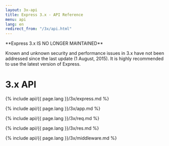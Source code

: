 ```yaml
---
layout: 3x-api
title: Express 3.x - API Reference
menu: api
lang: en
redirect_from: "/3x/api.html"
---
```

<div id="api-doc" markdown="1">

  <div class="doc-box doc-warn" markdown="1">
  **Express 3.x IS NO LONGER MAINTAINED**

  Known and unknown security and performance issues in 3.x have not been addressed since the last update (1 August, 2015). It is highly recommended to use the latest version of Express.
  </div>

  <h1>3.x API</h1>

  <a id='express' class='h2'></a>
  {% include api/{{ page.lang }}/3x/express.md %}

  <a id='application' class='h2'></a>
  {% include api/{{ page.lang }}/3x/app.md %}

  <a id='request' class='h2'></a>
  {% include api/{{ page.lang }}/3x/req.md %}

  <a id='response' class='h2'></a>
  {% include api/{{ page.lang }}/3x/res.md %}

  <a id='middleware' class='h2'></a>
  {% include api/{{ page.lang }}/3x/middleware.md %}

</div>
